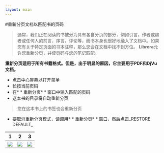 ```yaml
---
layout: main
---
```


#重新分页文档以匹配书的页码

>通常，我们正在阅读的书被分为具有各自分页的部分，例如引言，作者或编者或任何人的前言，序言，评论等，而书本身也很好地融入了文档中。如果您有关于特定页面的书本注释，那么您会在文档中找不到方位。 **Librera**允许您重新分页，并使页码与您的笔记匹配。

**重新分页适用于所有书籍格式。但是，出于明显的原因，它主要用于PDF和DjVu文档。**

* 点击中心屏幕以打开菜单
* 长按当前页码
* 在* * 重新分页* * 窗口中输入匹配的页码
* 这本书的目录将自动重新分页

>您在这本书上的书签也会重新分页

* 要取消重新分页模式，请调用* * 重新分页* * 窗口，然后点击_RESTORE DEFAULT_

|1|2|3|
|-|-|-|
|![](1.png)|![](2.png)|![](3.png)|

